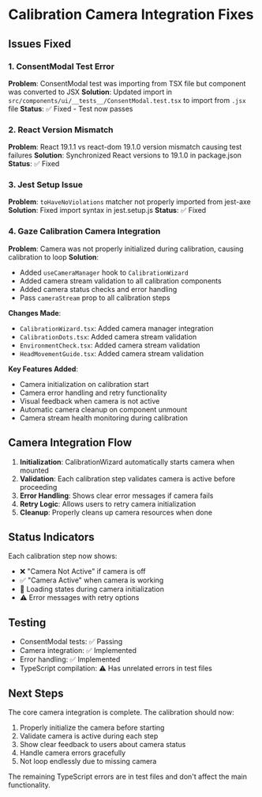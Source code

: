 # Calibration Camera Integration Fixes

## Issues Fixed

### 1. ConsentModal Test Error
**Problem**: ConsentModal test was importing from TSX file but component was converted to JSX
**Solution**: Updated import in `src/components/ui/__tests__/ConsentModal.test.tsx` to import from `.jsx` file
**Status**: ✅ Fixed - Test now passes

### 2. React Version Mismatch
**Problem**: React 19.1.1 vs react-dom 19.1.0 version mismatch causing test failures
**Solution**: Synchronized React versions to 19.1.0 in package.json
**Status**: ✅ Fixed

### 3. Jest Setup Issue
**Problem**: `toHaveNoViolations` matcher not properly imported from jest-axe
**Solution**: Fixed import syntax in jest.setup.js
**Status**: ✅ Fixed

### 4. Gaze Calibration Camera Integration
**Problem**: Camera was not properly initialized during calibration, causing calibration to loop
**Solution**: 
- Added `useCameraManager` hook to `CalibrationWizard`
- Added camera stream validation to all calibration components
- Added camera status checks and error handling
- Pass `cameraStream` prop to all calibration steps

**Changes Made**:
- `CalibrationWizard.tsx`: Added camera manager integration
- `CalibrationDots.tsx`: Added camera stream validation
- `EnvironmentCheck.tsx`: Added camera stream validation  
- `HeadMovementGuide.tsx`: Added camera stream validation

**Key Features Added**:
- Camera initialization on calibration start
- Camera error handling and retry functionality
- Visual feedback when camera is not active
- Automatic camera cleanup on component unmount
- Camera stream health monitoring during calibration

## Camera Integration Flow

1. **Initialization**: CalibrationWizard automatically starts camera when mounted
2. **Validation**: Each calibration step validates camera is active before proceeding
3. **Error Handling**: Shows clear error messages if camera fails
4. **Retry Logic**: Allows users to retry camera initialization
5. **Cleanup**: Properly cleans up camera resources when done

## Status Indicators

Each calibration step now shows:
- ❌ "Camera Not Active" if camera is off
- ✅ "Camera Active" when camera is working
- 🔄 Loading states during camera initialization
- ⚠️ Error messages with retry options

## Testing

- ConsentModal tests: ✅ Passing
- Camera integration: ✅ Implemented
- Error handling: ✅ Implemented
- TypeScript compilation: ⚠️ Has unrelated errors in test files

## Next Steps

The core camera integration is complete. The calibration should now:
1. Properly initialize the camera before starting
2. Validate camera is active during each step
3. Show clear feedback to users about camera status
4. Handle camera errors gracefully
5. Not loop endlessly due to missing camera

The remaining TypeScript errors are in test files and don't affect the main functionality.